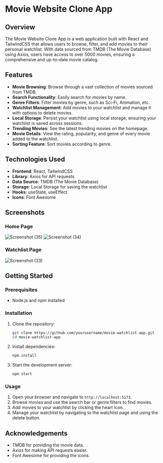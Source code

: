 # Movie Website Clone App

## Overview

The Movie Website Clone App is a web application built with React and TailwindCSS that allows users to browse, filter, and add movies to their personal watchlist. With data sourced from TMDB (The Movie Database) using Axios, users have access to over 5000 movies, ensuring a comprehensive and up-to-date movie catalog.

## Features

- **Movie Browsing**: Browse through a vast collection of movies sourced from TMDB.
- **Search Functionality**: Easily search for movies by name.
- **Genre Filters**: Filter movies by genre, such as Sci-Fi, Animation, etc.
- **Watchlist Management**: Add movies to your watchlist and manage it with options to delete movies.
- **Local Storage**: Persist your watchlist using local storage, ensuring your watchlist is saved across sessions.
- **Trending Movies**: See the latest trending movies on the homepage.
- **Movie Details**: View the rating, popularity, and genre of every movie added to the watchlist.
- **Sorting Feature**: Sort movies according to genre.

## Technologies Used

- **Frontend**: React, TailwindCSS
- **Library**: Axios for API requests
- **Data Source**: TMDB (The Movie Database)
- **Storage**: Local Storage for saving the watchlist
- **Hooks**: useState, useEffect
- **Icons**: Font Awesome

## Screenshots

### Home Page
![Screenshot (35)](https://github.com/user-attachments/assets/73710ebe-9e0f-4ed1-b883-c3d7fc03e3bc)
![Screenshot (34)](https://github.com/user-attachments/assets/6f31c999-c65d-462e-9f48-58b84110102f)


### Watchlist Page
![Screenshot (33)](https://github.com/user-attachments/assets/24ec0530-c67f-4b70-8303-9705e74b0592)

## Getting Started

### Prerequisites

- Node.js and npm installed

### Installation

1. Clone the repository:
   ```bash
   git clone https://github.com/yourusername/movie-watchlist-app.git
   cd movie-watchlist-app
   ```

2. Install dependencies:
   ```bash
   npm install
   ```

3. Start the development server:
   ```bash
   npm start
   ```

### Usage

1. Open your browser and navigate to `http://localhost:5173`.
2. Browse movies and use the search bar or genre filters to find movies.
3. Add movies to your watchlist by clicking the heart icon.
4. Manage your watchlist by navigating to the watchlist page and using the delete button.


## Acknowledgements

- TMDB for providing the movie data.
- Axios for making API requests easier.
- Font Awesome for providing the icons.
